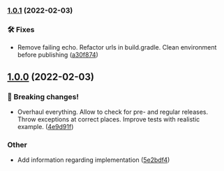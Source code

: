 ### [1.0.1](https://git.griefed.de/Griefed/VersionChecker/compare/1.0.0...1.0.1) (2022-02-03)


### 🛠 Fixes

* Remove failing echo. Refactor urls in build.gradle. Clean environment before publishing ([a30f874](https://git.griefed.de/Griefed/VersionChecker/commit/a30f874e122891f65b8511c28fa240fd4a3a541f))

## [1.0.0](https://git.griefed.de/Griefed/VersionChecker/compare/...1.0.0) (2022-02-03)


### 🧨 Breaking changes!

* Overhaul everything. Allow to check for pre- and regular releases. Throw exceptions at correct places. Improve tests with realistic example. ([4e9d91f](https://git.griefed.de/Griefed/VersionChecker/commit/4e9d91f00355a965b52f590e587f1ac8b43d302d))


### Other

* Add information regarding implementation ([5e2bdf4](https://git.griefed.de/Griefed/VersionChecker/commit/5e2bdf4195dfc0278bba4c3e9e901ceb27900ee7))
